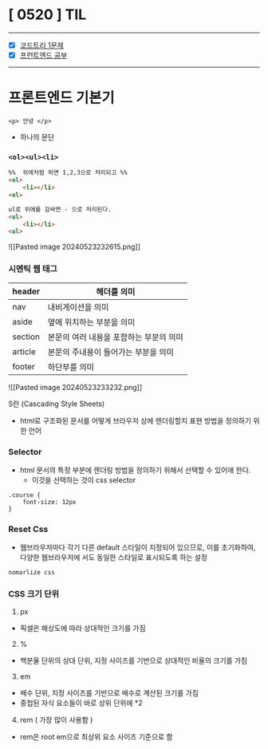 # [ 0520 ] TIL

---

- [x] [코드트리 1문제](https://github.com/KMGeon/codetree-TILs/tree/main/240521)
- [x] [프런트엔드 공부]()

---


# 프론트엔드 기본기


`<p> 안녕 </p>  `
- 하나의 문단


### `<ol><ul><li>`

```html
%%  위에처럼 하면 1,2,3으로 처리되고 %%
<ol>
	<li></li>
<ol>

ul로 위에를 감싸면 - 으로 처리된다.
<ul>
	<li></li>
<ul>
```
![[Pasted image 20240523232615.png]]




### 시멘틱 웹 태그

| header  | 헤더를 의미                 |
| ------- | ---------------------- |
| nav     | 내비게이션을 의미              |
| aside   | 옆에 위치하는 부분을 의미         |
| section | 본문의 여러 내용을 포함하는 부분의 의미 |
| article | 본문의 주내용이 들어가는 부분을 의미   |
| footer  | 하단부를 의미                |




![[Pasted image 20240523233232.png]]



S란 (Cascading Style Sheets)
- html로 구조화된 문서를 어떻게 브라우저 상에 렌더링할지 표현 방법을 정의하기 위한 언어


### Selector
- html 문서의 특정 부분에 렌더링 방법을 정의하기 위해서 선택할 수 있어애 한다.
  - 이것을 선택하는 것이 css selector

```
.course {
	font-size: 12px
}
```


### Reset Css
- 웹브라우저마다 각기 다른 default 스타일이 지정되어 있으므로, 이를 초기화하여, 다양한 웹브라우저에 서도 동일한 스타일로 표시되도록 하는 설정

```
nomarlize css
```


### CSS 크기 단위
1. px
  - 픽셀은 해상도에 따라 상대적인 크기를 가짐

2. %
  - 백분율 단위의 상대 단위, 지정 사이즈를 기반으로 상대적인 비율의 크기를 가짐

3.  em
  - 배수 단위, 지정 사이즈를 기반으로 배수로 계산된 크기를 가짐
  - 중첩된 자식 요소들이 바로 상위 단위에 *2

4. rem ( 가장 많이 사용함 )
  - rem은 root em으로 최상위 요소 사이즈 기준으로 함

